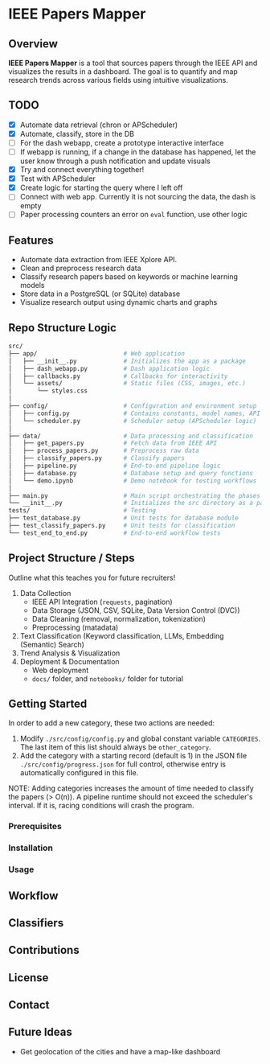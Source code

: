# IEEE Papers Mapper

## Overview

**IEEE Papers Mapper** is a tool that sources papers through the IEEE API and visualizes the results in a dashboard. The goal is to quantify and map research trends across various fields using intuitive visualizations.

## TODO

- [X] Automate data retrieval (chron or APScheduler)
- [X] Automate, classify, store in the DB
- [ ] For the dash webapp, create a prototype interactive interface
- [ ] If webapp is running, if a change in the database has happened, let the user know through a push notification and update visuals
- [X] Try and connect everything together!
- [X] Test with APScheduler
- [X] Create logic for starting the query where I left off
- [ ] Connect with web app. Currently it is not sourcing the data, the dash is empty
- [ ] Paper processing counters an error on `eval` function, use other logic

## Features

- Automate data extraction from IEEE Xplore API.
- Clean and preprocess research data
- Classify research papers based on keywords or machine learning models
- Store data in a PostgreSQL (or SQLite) database
- Visualize research output using dynamic charts and graphs

## Repo Structure Logic

```bash
src/
├── app/                        # Web application
│   ├── __init__.py             # Initializes the app as a package
│   ├── dash_webapp.py          # Dash application logic
│   ├── callbacks.py            # Callbacks for interactivity
│   └── assets/                 # Static files (CSS, images, etc.)
│       └── styles.css
│
├── config/                     # Configuration and environment setup
│   ├── config.py               # Contains constants, model names, API keys
│   └── scheduler.py            # Scheduler setup (APScheduler logic)
│
├── data/                       # Data processing and classification
│   ├── get_papers.py           # Fetch data from IEEE API
│   ├── process_papers.py       # Preprocess raw data
│   ├── classify_papers.py      # Classify papers
│   ├── pipeline.py             # End-to-end pipeline logic
│   ├── database.py             # Database setup and query functions
│   └── demo.ipynb              # Demo notebook for testing workflows
│
├── main.py                     # Main script orchestrating the phases
└── __init__.py                 # Initializes the src directory as a package
tests/                          # Testing
├── test_database.py            # Unit tests for database module
├── test_classify_papers.py     # Unit tests for classification
└── test_end_to_end.py          # End-to-end workflow tests
```

## Project Structure / Steps

Outline what this teaches you for future recruiters!

1. Data Collection
    - IEEE API Integration (`requests`, pagination)
    - Data Storage (JSON, CSV, SQLite, Data Version Control (DVC))
    - Data Cleaning (removal, normalization, tokenization)
    - Preprocessing (matadata)
2. Text Classification (Keyword classification, LLMs, Embedding (Semantic) Search)
3. Trend Analysis & Visualization
4. Deployment & Documentation
    - Web deployment
    - `docs/` folder, and `notebooks/` folder for tutorial

## Getting Started

In order to add a new category, these two actions are needed:

1. Modify `./src/config/config.py` and global constant variable `CATEGORIES`. The last item of this list should always be `other_category`.
2. Add the category with a starting record (default is 1) in the JSON file `./src/config/progress.json` for full control, otherwise entry is automatically configured in this file.

NOTE: Adding categories increases the amount of time needed to classify the papers (> O(n)). A pipeline runtime should not exceed the scheduler's interval. If it is, racing conditions will crash the program.

### Prerequisites

### Installation

### Usage

## Workflow

## Classifiers

## Contributions

## License

## Contact

## Future Ideas

- Get geolocation of the cities and have a map-like dashboard

